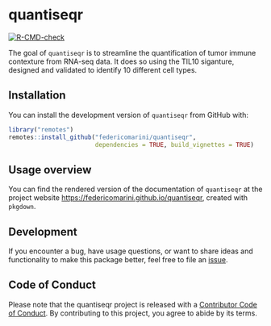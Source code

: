 # quantiseqr

<!-- badges: start -->
[![R-CMD-check](https://github.com/federicomarini/quantiseqr/workflows/R-CMD-check/badge.svg)](https://github.com/federicomarini/quantiseqr/actions)
<!-- badges: end -->

The goal of `quantiseqr` is to streamline the quantification of tumor immune contexture from RNA-seq data.
It does so using the TIL10 siganture, designed and validated to identify 10 different cell types.

## Installation

You can install the development version of `quantiseqr` from GitHub with:

``` r
library("remotes")
remotes::install_github("federicomarini/quantiseqr", 
                        dependencies = TRUE, build_vignettes = TRUE)
```

## Usage overview

You can find the rendered version of the documentation of `quantiseqr` at the project website <https://federicomarini.github.io/quantiseqr>, created with `pkgdown`.


## Development

If you encounter a bug, have usage questions, or want to share ideas and functionality to make this package better, feel free to file an [issue](https://github.com/federicomarini/quantiseqr/issues).

## Code of Conduct

Please note that the quantiseqr project is released with a [Contributor Code of Conduct](https://contributor-covenant.org/version/2/0/CODE_OF_CONDUCT.html). By contributing to this project, you agree to abide by its terms.

